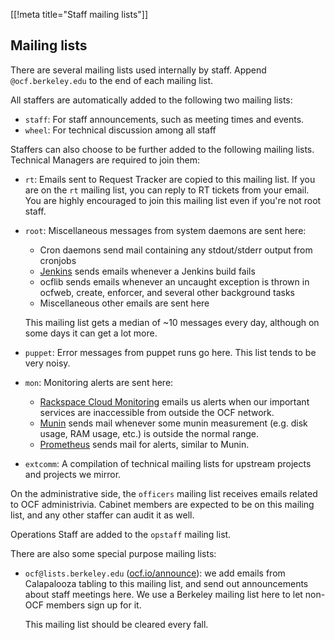 [[!meta title="Staff mailing lists"]]

## Mailing lists

There are several mailing lists used internally by staff. Append
`@ocf.berkeley.edu` to the end of each mailing list.

All staffers are automatically added to the following two mailing lists:

 * `staff`: For staff announcements, such as meeting times and events.
 * `wheel`: For technical discussion among all staff

Staffers can also choose to be further added to the following mailing lists.
Technical Managers are required to join them:

 * `rt`: Emails sent to Request Tracker are copied to this mailing list. If
   you are on the `rt` mailing list, you can reply to RT tickets from your
   email. You are highly encouraged to join this mailing list even if you're
   not root staff.
 * `root`: Miscellaneous messages from system daemons are sent here:
    * Cron daemons send mail containing any stdout/stderr output from cronjobs
    * [Jenkins][jenkins] sends emails whenever a Jenkins build fails
    * ocflib sends emails whenever an uncaught exception is thrown in ocfweb,
      create, enforcer, and several other background tasks
    * Miscellaneous other emails are sent here

   This mailing list gets a median of ~10 messages every day, although on some
   days it can get a lot more.
 * `puppet`: Error messages from puppet runs go here. This list tends to be
   very noisy.
 * `mon`: Monitoring alerts are sent here:
    * [Rackspace Cloud Monitoring][rackspace] emails us alerts when our
      important services are inaccessible from outside the OCF network.
    * [Munin][munin] sends mail whenever some munin measurement (e.g. disk
      usage, RAM usage, etc.) is outside the normal range.
    * [Prometheus][prometheus] sends mail for alerts, similar to Munin.
 * `extcomm`: A compilation of technical mailing lists for upstream projects
   and projects we mirror.

On the administrative side, the `officers` mailing list receives emails related
to OCF administrivia. Cabinet members are expected to be on this mailing list,
and any other staffer can audit it as well.

Operations Staff are added to the `opstaff` mailing list.

<!-- TODO: uncomment when this list becomes official -->
<!-- Alumni are able to join the `alums` mailing list. Announcements -->
<!-- about alumni events and the like are sent here. -->

There are also some special purpose mailing lists:

 * `ocf@lists.berkeley.edu` ([ocf.io/announce][announce]): we add emails from
   Calapalooza tabling to this mailing list, and send out announcements about
   staff meetings here. We use a Berkeley mailing list here to let non-OCF
   members sign up for it.

   This mailing list should be cleared every fall.

[announce]: https://ocf.io/announce
[jenkins]: https://jenkins.ocf.berkeley.edu/
[rackspace]: https://intelligence.rackspace.com/login
[munin]: https://munin.ocf.berkeley.edu/
[prometheus]: https://prometheus.ocf.berkeley.edu/
